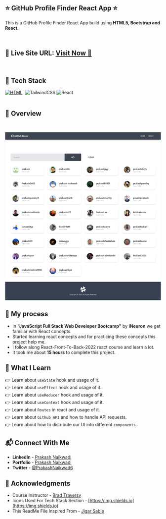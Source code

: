 ## ⭐ GitHub Profile Finder React App ⭐

This is a GitHub Profile Finder React App build using **HTML5, Bootstrap and React**.

<br>

## 📌 **Live Site URL:** <a href="https://github-finder-react-app-01.netlify.app/">**Visit Now** 🚀</a>

<br>

## 📌 Tech Stack

[![HTML](https://img.shields.io/badge/html5%20-%23E34F26.svg?&style=for-the-badge&logo=html5&logoColor=white)](https://github.com/prakash-naikwadi)&nbsp;
<img alt="TailwindCSS" src="https://img.shields.io/badge/Tailwind_CSS-38B2AC?style=for-the-badge&logo=tailwind-css&logoColor=white"/>
<img alt="React" src="https://img.shields.io/badge/react-%2320232a.svg?style=for-the-badge&logo=react&logoColor=%2361DAFB"/>
<br>
<br>

## 📌 Overview

<br>

![Screenshot](./src/components/layout/assets/screenshot.png?raw=true "Template Screenshot")

## 📌 My process

- In **"JavaScript Full Stack Web Developer Bootcamp"** by **iNeuron** we get familiar with React concepts.
- Started learning react concepts and for practicing these concepts this project help me.
- I follow along React-Front-To-Back-2022 react course and learn a lot.
- It took me about **15 hours** to complete this project.

## 📌 What I Learn

👉 Learn about `useState` hook and usage of it.  
👉 Learn about `useEffect` hook and usage of it.  
👉 Learn about `useReducer` hook and usage of it.  
👉 Learn about `useContext` hook and usage of it.  
👉 Learn about `Routes` in react and usage of it.  
👉 Learn about `Github API` and how to handle API requests.  
👉 Learn about how to distribute our UI into different `components`.

## 📬 Connect With Me

- **LinkedIn** - [Prakash Naikwadi](https://www.linkedin.com/in/prakash-naikwadi/)
- **Portfolio** - [Prakash Naikwadi](https://prakash-naikwadi.netlify.app/)
- **Twitter** - [@PrakashNaikwad6](https://www.twitter.com/PrakashNaikwad6)

## 📌 Acknowledgments

- Course Instructor - [Brad Traversy](https://www.traversymedia.com/)
- Icons Used For Tech Stack Section - [https://img.shields.io](https://img.shields.io)
- This ReadMe File Inspired From - [Jigar Sable](https://github.com/jigar-sable)
